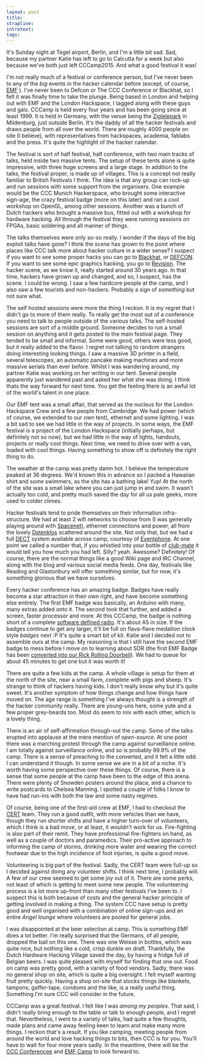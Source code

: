 ```yaml
---
layout: post
title:
strapline:
introtext: 
tags:
---
```


It's Sunday night at Tegel airport, Berlin, and I'm a little bit sad. Sad, because my partner Katie has left to go to Calcutta for a week but also because we've both just left CCCamp2015. And what a good festival it was!

I'm not really much of a festival or conference person, but I've never been to any of the *big* events in the hacker calendar before (except, of course, [EMF]() ). I've never been to Defcon or The CCC Conference or Blackhat, so I felt it was finally time to take the plunge. Being based in London and helping out with EMF and the London Hackspace, I tagged along with these guys and gals. CCCamp is held every four years and has been going since at least 1999. It is held in Germany, with the venue being the [Ziglelepark]() in Mildenburg, just outside Berlin. It's the daddy of all the hacker festivals and draws people from all over the world. There are roughly 4000 people on site (I believe), with representatives from hackspaces, academia, fablabs and the press. It's quite the highlight of the hacker calendar. 

The festival is sort of half festival, half conference, with two main tracks of talks, held inside two massive tents. The setup of these tents alone is quite impressive, with three huge screens and a large stage. In addition to the talks, the festival proper, is made up of villages. This is a concept not really familiar to British Festivals I think. The idea is that any group can rock-up and run sessions with some support from the organisers. One example would be the CCC Munich Hackerspace, who brought some interactive sign-age, the crazy festival badge (more on this later) and ran a cool workshop on OpenGL, among other sessions. Another was a bunch of Dutch hackers who brought a massive bus, fitted out with a workshop for hardware hacking. All through the festival they were running sessions on FPGAs, basic soldering and all manner of things.

The talks themselves were only so-so really. I wonder if the days of the big exploit talks have gone? I think the *scene* has grown to the point where places like CCC talk more about hacker culture in a wider sense? I suspect if you want to see some proper hacks you can go to [Blackhat](), or [DEFCON](). If you want to see some epic graphics hacking, you go to [Revision](). The hacker scene, as we know it, really started around 30 years ago. In that time, hackers have grown up and changed, and so, I suspect, has the scene. I could be wrong. I saw a few hardcore people at the camp, and I also saw a few tourists and non-hackers. Probably a sign of *something* but not sure what.

The self hosted sessions were more the thing I reckon. It is my regret that I didn't go to more of them really. To really get the most out of a conference you need to talk to people outside of the various talks. The self-hosted sessions are sort of a middle ground. Someone decides to run a small session on anything and it gets posted to the main festival page. They tended to be small and informal. Some were good, others were less good, but it really added to the flavor. I regret not talking to random strangers doing interesting looking things. I saw a massive 3D printer in a field, several telescopes, an automatic pancake making machines and more massive aerials than ever before. Whilst I was wandering around, my partner Katie was working on her writing in our tent. Several people apparently just wandered past and asked her what she was doing. I think thats the way forward for next time. You get the feeling there is an awful lot of the world's talent in one place.

Our EMF tent was a small affair, that served as the nucleus for the London Hackspace Crew and a few people from Cambridge. We had power (which of course, we extended to our own tent), ethernet and some lighting. I was a bit sad to see we had little in the way of projects. In some ways, the EMF festival *is* a project of the London Hackspace (initially perhaps, but definitely not so now), but we had little in the way of lights, handouts, projects or really cool things. Next time, we need to drive over with a van, loaded with cool things. Having something to show off is definitely the right thing to do.

The weather at the camp was pretty damn hot. I believe the temperature peaked at 36 degrees. We'd known this in advance so I packed a Hawaiian shirt and some swimmers, as the site has a bathing lake! Yup! At the north of the site was a small lake where you can just jump in and swim. It wasn't actually too cold, and pretty much saved the day for all us pale geeks, more used to colder climes.

Hacker festivals tend to pride themselves on their information infra-structure. We had at least 2 wifi networks to choose from (I was generally playing around with [Spacenet]()), ethernet connections and power, all from the lovely [Datenklos]() scattered around the site. Not only that, but we had a full [DECT]() system available across camp, courtesy of [Eventphone](). At one point we called a number that, if you whistled into your bottle of [club-mate]() it would tell you how much you had left. Silly? yeah. Awesome? Definitely! Of course, there are the normal things like a good Wiki page and IRC Channel, along with the blog and various social media feeds. One day, festivals like Reading and Glastonbury will offer something similar, but for now, it's something glorious that we have ourselves.

Every hacker conference has an amazing badge. Badges have really become a star attraction in their own right, and have become something else entirely. The first EMF badge was basically, an Arduino with many, many extras added onto it. The second took that further, and added a screen, faster processor and more. At this CCCamp, the badge is nothing short of a complete [software defined radio](). It's about A5 in size. If the badges continue to get any larger, it'll be full on flava-flave medallion clock style *badges* next :P It's quite a smart bit of kit. Katie and I decided not to assemble ours at the camp. My reasoning is that I still have the second EMF badge to mess before I move on to learning about SDR (the first EMF Badge has been [converted into our Rick Rolling Doorbell]()). We had to queue for about 45 minutes to get one but it was worth it!

There are quite a few kids at the camp. A whole village is setup for them at the north of the site, near a small farm, complete with pigs and sheep. It's strange to think of hackers having kids. I don't really know why but it's quite sweet. It's another symptom of how things change and how things have moved on. The age range is something I've always thought is a strength of the hacker community really. There are young-uns here, some yute and a few proper grey-beards too. Most do seem to mix with each other, which is a lovely thing.

There is an air of self-affirmation through-out the camp. Some of the talks erupted into applause at the mere mention of *open-source*. At one point there was a marching protest through the camp against surveillance online. I am totally against surveillance online, and so is probably 99.9% of the camp. There is a sense of preaching to the converted, and it felt a little odd. I can understand it though. In some sense we are in a bit of a niche. It's worth having some perspective over these things. Of course, there is a sense that some people at the camp have been to the edge of this arena. There were plenty of Snowden posters around the place, and a chance to write postcards to Chelsea Manning. I spotted a couple of folks I know to have had run-ins with both the law and some nasty regimes. 

Of course, being one of the first-aid crew at EMF, I had to checkout the [CERT]() team. They run a good outfit, with more vehicles than we have, though they run shorter shifts and have a higher turn-over of volunteers, which I think is a bad move, or at least, it wouldn't work for us. Fire-fighting is also part of their remit. They have professional fire-fighters on hand, as well as a couple of doctors and paramedics. Their pro-active approach to informing the camp of storms, drinking more water and wearing the correct footwear due to the high incidence of foot injuries, is quite a good move.

Volunteering is big part of the festival. Sadly, the CERT team were full-up so I decided against doing any volunteer shifts. I think next time, I probably will. A few of our crew seemed to get some joy out of it. There are some perks, not least of which is getting to meet some new people. The volunteering process is a lot more up-front than many other festivals I've been to. I suspect this is both because of costs and the general hacker principle of getting involved in making a thing. The system CCC have setup is pretty good and well organised with a combination of online sign-ups and an entire *Angel lounge* where volunteers are pooled for general jobs.

I was disappointed at the beer selection at camp. This is something EMF does a lot better. I'm really surprised that the Germans, of all people, dropped the ball on this one. There was one Weisse in bottles, which was quite nice, but nothing like a cold, crisp dunkle on draft. Thankfully, the Dutch Hardware Hacking Village saved the day, by having a fridge full of Belgian beers. I was quite pleased with myself for finding that one out. Food on camp was pretty good, with a variety of food vendors. Sadly, there was no general shop on site, which is quite a big oversight. I felt myself wanting fruit pretty quickly. Having a shop on-site that stocks things like blankets, tampons, gaffer-tape, condoms and the like, is a really useful thing. Something I'm sure CCC will consider in the future.

CCCamp was a great festival. I felt like I was *among my peoples*. That said, I didn't really bring enough to the table or talk to enough people, and I regret that. Nevertheless, I went to a variety of talks, had quite a few thoughts, made plans and came away feeling keen to learn and make many more things. I reckon that's a result. If you like camping, meeting people from around the world and love hacking things to bits, then CCC is for you. You'll have to wait for four more years sadly. In the meantime, there will be the [CCC Conferencee]() and [EMF Camp]() to look forward to.


